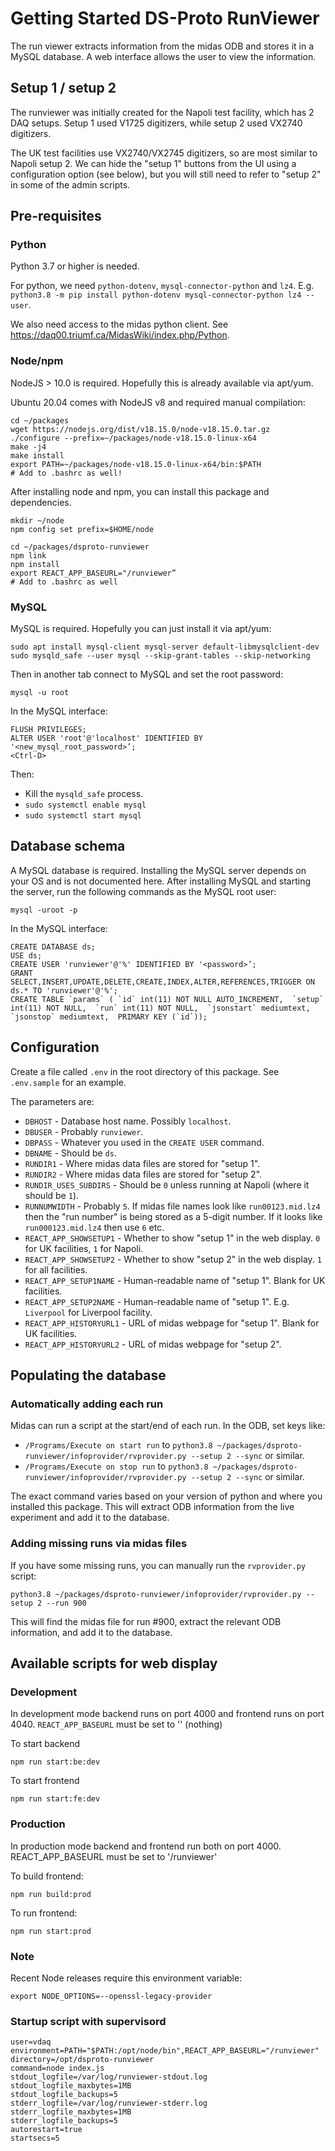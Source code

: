 # Getting Started DS-Proto RunViewer

The run viewer extracts information from the midas ODB and stores it in a MySQL database. A web interface allows the user to view the information.

## Setup 1 / setup 2

The runviewer was initially created for the Napoli test facility, which has 2 DAQ setups. Setup 1 used V1725 digitizers, while setup 2 used VX2740 digitizers.

The UK test facilities use VX2740/VX2745 digitizers, so are most similar to Napoli setup 2. We can hide the "setup 1" buttons from the UI using a configuration option (see below), but you will still need to refer to "setup 2" in some of the admin scripts.

## Pre-requisites

### Python

Python 3.7 or higher is needed.

For python, we need `python-dotenv`, `mysql-connector-python` and `lz4`. E.g. `python3.8 -m pip install python-dotenv mysql-connector-python lz4 --user`.

We also need access to the midas python client. See https://daq00.triumf.ca/MidasWiki/index.php/Python.

### Node/npm

NodeJS > 10.0 is required. Hopefully this is already available via apt/yum.

Ubuntu 20.04 comes with NodeJS v8 and required manual compilation:

```
cd ~/packages
wget https://nodejs.org/dist/v18.15.0/node-v18.15.0.tar.gz
./configure --prefix=~/packages/node-v18.15.0-linux-x64
make -j4
make install
export PATH=~/packages/node-v18.15.0-linux-x64/bin:$PATH
# Add to .bashrc as well!

```

After installing node and npm, you can install this package and dependencies.

```
mkdir ~/node
npm config set prefix=$HOME/node

cd ~/packages/dsproto-runviewer
npm link
npm install
export REACT_APP_BASEURL="/runviewer”
# Add to .bashrc as well
```

### MySQL

MySQL is required. Hopefully you can just install it via apt/yum:

```
sudo apt install mysql-client mysql-server default-libmysqlclient-dev
sudo mysqld_safe --user mysql --skip-grant-tables --skip-networking
```

Then in another tab connect to MySQL and set the root password:

```
mysql -u root
```

In the MySQL interface:

```
FLUSH PRIVILEGES;
ALTER USER 'root'@'localhost' IDENTIFIED BY '<new_mysql_root_password>’;
<Ctrl-D>
```

Then:
* Kill the `mysqld_safe` process.
* `sudo systemctl enable mysql`
* `sudo systemctl start mysql`


## Database schema

A MySQL database is required. Installing the MySQL server depends on your OS and is not documented here. After installing MySQL and starting the server, run the following commands as the MySQL root user:

```
mysql -uroot -p
```

In the MySQL interface:

```
CREATE DATABASE ds;
USE ds;
CREATE USER 'runviewer'@'%' IDENTIFIED BY '<password>’;
GRANT SELECT,INSERT,UPDATE,DELETE,CREATE,INDEX,ALTER,REFERENCES,TRIGGER ON ds.* TO 'runviewer'@'%';
CREATE TABLE `params` ( `id` int(11) NOT NULL AUTO_INCREMENT,  `setup` int(11) NOT NULL,  `run` int(11) NOT NULL,  `jsonstart` mediumtext,  `jsonstop` mediumtext,  PRIMARY KEY (`id`));
```

## Configuration

Create a file called `.env` in the root directory of this package. See `.env.sample` for an example.

The parameters are:
* `DBHOST` - Database host name. Possibly `localhost`.
* `DBUSER` - Probably `runviewer`.
* `DBPASS` - Whatever you used in the `CREATE USER` command.
* `DBNAME` - Should be `ds`.
* `RUNDIR1` - Where midas data files are stored for "setup 1".
* `RUNDIR2` - Where midas data files are stored for "setup 2".
* `RUNDIR_USES_SUBDIRS` - Should be `0` unless running at Napoli (where it should be `1`).
* `RUNNUMWIDTH` - Probably `5`. If midas file names look like `run00123.mid.lz4` then the "run number" is being stored as a 5-digit number. If it looks like `run000123.mid.lz4` then use `6` etc.
* `REACT_APP_SHOWSETUP1` - Whether to show "setup 1" in the web display. `0` for UK facilities, `1` for Napoli.
* `REACT_APP_SHOWSETUP2` - Whether to show "setup 2" in the web display. `1` for all facilities.
* `REACT_APP_SETUP1NAME` - Human-readable name of "setup 1". Blank for UK facilities.
* `REACT_APP_SETUP2NAME` - Human-readable name of "setup 1". E.g. `Liverpool` for Liverpool facility.
* `REACT_APP_HISTORYURL1` - URL of midas webpage for "setup 1". Blank for UK facilities.
* `REACT_APP_HISTORYURL2` - URL of midas webpage for "setup 2".

## Populating the database

### Automatically adding each run

Midas can run a script at the start/end of each run. In the ODB, set keys like:

* `/Programs/Execute on start run` to `python3.8 ~/packages/dsproto-runviewer/infoprovider/rvprovider.py --setup 2 --sync` or similar.
* `/Programs/Execute on stop run` to `python3.8 ~/packages/dsproto-runviewer/infoprovider/rvprovider.py --setup 2 --sync` or similar.

The exact command varies based on your version of python and where you installed this package. This will extract ODB information from the live experiment and add it to the database.

### Adding missing runs via midas files

If you have some missing runs, you can manually run the `rvprovider.py` script:

```
python3.8 ~/packages/dsproto-runviewer/infoprovider/rvprovider.py --setup 2 --run 900
```

This will find the midas file for run #900, extract the relevant ODB information, and add it to the database.

## Available scripts for web display

### Development

In development mode backend runs on port 4000 and frontend runs on port 4040.
`REACT_APP_BASEURL` must be set to '' (nothing)

To start backend
```
npm run start:be:dev
```

To start frontend
```
npm run start:fe:dev
```

### Production

In production mode backend and frontend run both on port 4000.
REACT_APP_BASEURL must be set to '/runviewer'

To build frontend:
```
npm run build:prod
```

To run frontend:
```
npm run start:prod
```

### Note

Recent Node releases require this environment variable:
```
export NODE_OPTIONS=--openssl-legacy-provider
```

### Startup script with supervisord

```
user=vdaq
environment=PATH="$PATH:/opt/node/bin",REACT_APP_BASEURL="/runviewer"
directory=/opt/dsproto-runviewer
command=node index.js
stdout_logfile=/var/log/runviewer-stdout.log
stdout_logfile_maxbytes=1MB
stdout_logfile_backups=5
stderr_logfile=/var/log/runviewer-stderr.log
stderr_logfile_maxbytes=1MB
stderr_logfile_backups=5
autorestart=true
startsecs=5
```

